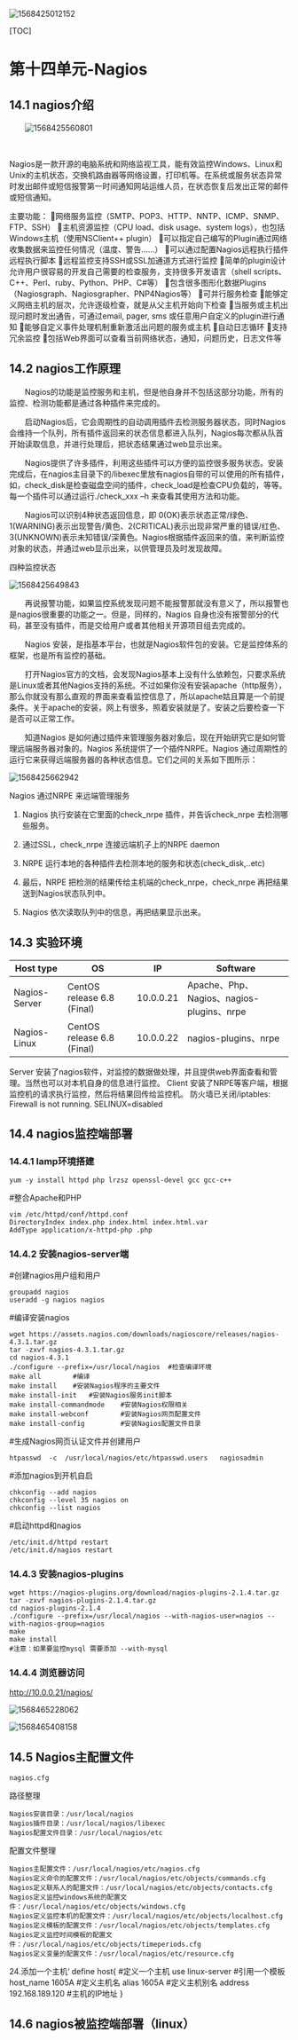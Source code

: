 ![1568425012152](assets/1568425012152.png)





[TOC]



# 第十四单元-Nagios	

## 14.1 nagios介绍

　　![1568425560801](assets/1568425560801.png)

​	

​	Nagios是一款开源的电脑系统和网络监视工具，能有效监控Windows、Linux和Unix的主机状态，交换机路由器等网络设置，打印机等。在系统或服务状态异常时发出邮件或短信报警第一时间通知网站运维人员，在状态恢复后发出正常的邮件或短信通知。

主要功能：
网络服务监控（SMTP、POP3、HTTP、NNTP、ICMP、SNMP、FTP、SSH）
主机资源监控（CPU load、disk usage、system logs），也包括Windows主机（使用NSClient++ plugin）
可以指定自己编写的Plugin通过网络收集数据来监控任何情况（温度、警告……）
可以通过配置Nagios远程执行插件远程执行脚本
远程监控支持SSH或SSL加通道方式进行监控
简单的plugin设计允许用户很容易的开发自己需要的检查服务，支持很多开发语言（shell scripts、C++、Perl、ruby、Python、PHP、C#等）
包含很多图形化数据Plugins（Nagiosgraph、Nagiosgrapher、PNP4Nagios等）
可并行服务检查
能够定义网络主机的层次，允许逐级检查，就是从父主机开始向下检查
当服务或主机出现问题时发出通告，可通过email, pager, sms 或任意用户自定义的plugin进行通知
能够自定义事件处理机制重新激活出问题的服务或主机
自动日志循环
支持冗余监控
包括Web界面可以查看当前网络状态，通知，问题历史，日志文件等







## 14.2 nagios工作原理

　　Nagios的功能是监控服务和主机，但是他自身并不包括这部分功能，所有的监控、检测功能都是通过各种插件来完成的。

　　启动Nagios后，它会周期性的自动调用插件去检测服务器状态，同时Nagios会维持一个队列，所有插件返回来的状态信息都进入队列，Nagios每次都从队首开始读取信息，并进行处理后，把状态结果通过web显示出来。

　　Nagios提供了许多插件，利用这些插件可以方便的监控很多服务状态。安装完成后，在nagios主目录下的/libexec里放有nagios自带的可以使用的所有插件，如，check_disk是检查磁盘空间的插件，check_load是检查CPU负载的，等等。每一个插件可以通过运行./check_xxx –h 来查看其使用方法和功能。

　　Nagios可以识别4种状态返回信息，即 0(OK)表示状态正常/绿色、1(WARNING)表示出现警告/黄色、2(CRITICAL)表示出现非常严重的错误/红色、3(UNKNOWN)表示未知错误/深黄色。Nagios根据插件返回来的值，来判断监控对象的状态，并通过web显示出来，以供管理员及时发现故障。

四种监控状态

![1568425649843](assets/1568425649843.png)

　　再说报警功能，如果监控系统发现问题不能报警那就没有意义了，所以报警也是nagios很重要的功能之一。但是，同样的，Nagios 自身也没有报警部分的代码，甚至没有插件，而是交给用户或者其他相关开源项目组去完成的。

　　Nagios 安装，是指基本平台，也就是Nagios软件包的安装。它是监控体系的框架，也是所有监控的基础。

　　打开Nagios官方的文档，会发现Nagios基本上没有什么依赖包，只要求系统是Linux或者其他Nagios支持的系统。不过如果你没有安装apache（http服务），那么你就没有那么直观的界面来查看监控信息了，所以apache姑且算是一个前提条件。关于apache的安装，网上有很多，照着安装就是了。安装之后要检查一下是否可以正常工作。

　　知道Nagios 是如何通过插件来管理服务器对象后，现在开始研究它是如何管理远端服务器对象的。Nagios 系统提供了一个插件NRPE。Nagios 通过周期性的运行它来获得远端服务器的各种状态信息。它们之间的关系如下图所示：

![1568425662942](assets/1568425662942.png)

Nagios 通过NRPE 来远端管理服务

1. Nagios 执行安装在它里面的check_nrpe 插件，并告诉check_nrpe 去检测哪些服务。

2. 通过SSL，check_nrpe 连接远端机子上的NRPE daemon

3. NRPE 运行本地的各种插件去检测本地的服务和状态(check_disk,..etc)

4. 最后，NRPE 把检测的结果传给主机端的check_nrpe，check_nrpe 再把结果送到Nagios状态队列中。

5. Nagios 依次读取队列中的信息，再把结果显示出来。





## 14.3 实验环境

| **Host type** | **OS**                     | **IP**    | **Software**                              |
| ------------- | -------------------------- | --------- | ----------------------------------------- |
| Nagios-Server | CentOS release 6.8 (Final) | 10.0.0.21 | Apache、Php、Nagios、nagios-plugins、nrpe |
| Nagios-Linux  | CentOS release 6.8 (Final) | 10.0.0.22 | nagios-plugins、nrpe                      |

Server 安装了nagios软件，对监控的数据做处理，并且提供web界面查看和管理。当然也可以对本机自身的信息进行监控。
Client 安装了NRPE等客户端，根据监控机的请求执行监控，然后将结果回传给监控机。
防火墙已关闭/iptables: Firewall is not running.
SELINUX=disabled



## 14.4 nagios监控端部署

### 14.4.1  lamp环境搭建

```
yum -y install httpd php lrzsz openssl-devel gcc gcc-c++
```

#整合Apache和PHP

```
vim /etc/httpd/conf/httpd.conf
DirectoryIndex index.php index.html index.html.var
AddType application/x-httpd-php .php
```



### 14.4.2 安装nagios-server端

#创建nagios用户组和用户

```shell
groupadd nagios
useradd -g nagios nagios
```

#编译安装nagios

```shell
wget https://assets.nagios.com/downloads/nagioscore/releases/nagios-4.3.1.tar.gz
tar -zxvf nagios-4.3.1.tar.gz
cd nagios-4.3.1
./configure --prefix=/usr/local/nagios	#检查编译环境
make all		#编译
make install	#安装Nagios程序的主要文件
make install-init	#安装Nagios服务init脚本
make install-commandmode	#安装Nagios权限相关
make install-webconf		#安装Nagios网页配置文件
make install-config			#安装Nagios配置文件目录
```

#生成Nagios网页认证文件并创建用户

```shell
htpasswd  -c  /usr/local/nagios/etc/htpasswd.users   nagiosadmin
```

#添加nagios到开机自启

```shell
chkconfig --add nagios
chkconfig --level 35 nagios on
chkconfig --list nagios
```

#启动httpd和nagios

```shell
/etc/init.d/httpd restart
/etc/init.d/nagios restart
```

### 14.4.3 安装nagios-plugins

```shell
wget https://nagios-plugins.org/download/nagios-plugins-2.1.4.tar.gz
tar -zxvf nagios-plugins-2.1.4.tar.gz
cd nagios-plugins-2.1.4
./configure --prefix=/usr/local/nagios --with-nagios-user=nagios --with-nagios-group=nagios
make
make install
#注意：如果要监控mysql 需要添加 --with-mysql
```







### 14.4.4 浏览器访问

http://10.0.0.21/nagios/

![1568465228062](assets/1568465228062.png)

![1568465408158](assets/1568465408158.png)







## 14.5 Nagios主配置文件

```shell
nagios.cfg
```

路径整理

```shell
Nagios安装目录：/usr/local/nagios
Nagios插件目录：/usr/local/nagios/libexec
Nagios配置文件目录：/usr/local/nagios/etc
```

配置文件整理

```shell
Nagios主配置文件：/usr/local/nagios/etc/nagios.cfg
Nagios定义命令的配置文件：/usr/local/nagios/etc/objects/commands.cfg
Nagios定义联系人的配置文件：/usr/local/nagios/etc/objects/contacts.cfg
Nagios定义监控windows系统的配置文件：/usr/local/nagios/etc/objects/windows.cfg
Nagios定义监控本机的配置文件：/usr/local/nagios/etc/objects/localhost.cfg
Nagios定义模板的配置文件：/usr/local/nagios/etc/objects/templates.cfg
Nagios定义监控时间模板的配置文件：/usr/local/nagios/etc/objects/timeperiods.cfg
Nagios定义变量的配置文件：/usr/local/nagios/etc/resource.cfg
```

24.添加一个主机‘
define host{ 				     	     #定义一个主机
    use				linux-server       #引用一个模板
	host_name		1605A		     #定义主机名
	alias				1605A	         #定义主机别名
	address		    192.168.189.120	 #主机的IP地址
}



## 14.6 nagios被监控端部署（linux）















